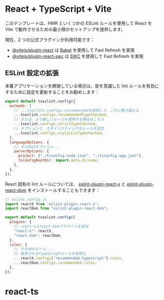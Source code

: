 # React + TypeScript + Vite

このテンプレートは、HMR といくつかの ESLint ルールを使用して React を Vite で動作させるための最小限のセットアップを提供します。

現在、2 つの公式プラグインが利用可能です：

- [@vitejs/plugin-react](https://github.com/vitejs/vite-plugin-react/blob/main/packages/plugin-react) は [Babel](https://babeljs.io/) を使用して Fast Refresh を実現
- [@vitejs/plugin-react-swc](https://github.com/vitejs/vite-plugin-react/blob/main/packages/plugin-react-swc) は [SWC](https://swc.rs/) を使用して Fast Refresh を実現

## ESLint 設定の拡張

本番アプリケーションを開発している場合は、型を意識した lint ルールを有効にするために設定を更新することをお勧めします：

```js
export default tseslint.config({
  extends: [
    // ...tseslint.configs.recommendedを削除して、これに置き換える
    ...tseslint.configs.recommendedTypeChecked,
    // または、より厳しいルールを使用する場合はこちら
    ...tseslint.configs.strictTypeChecked,
    // オプションで、スタイリスティックなルールを追加
    ...tseslint.configs.stylisticTypeChecked,
  ],
  languageOptions: {
    // その他のオプション...
    parserOptions: {
      project: ["./tsconfig.node.json", "./tsconfig.app.json"],
      tsconfigRootDir: import.meta.dirname,
    },
  },
});
```

React 固有の lint ルールについては、
[eslint-plugin-react-x](https://github.com/Rel1cx/eslint-react/tree/main/packages/plugins/eslint-plugin-react-x) と [eslint-plugin-react-dom](https://github.com/Rel1cx/eslint-react/tree/main/packages/plugins/eslint-plugin-react-dom) をインストールすることもできます：

```js
// eslint.config.js
import reactX from "eslint-plugin-react-x";
import reactDom from "eslint-plugin-react-dom";

export default tseslint.config({
  plugins: {
    // react-xとreact-domプラグインを追加
    "react-x": reactX,
    "react-dom": reactDom,
  },
  rules: {
    // その他のルール...
    // 推奨されるTypeScriptルールを有効化
    ...reactX.configs["recommended-typescript"].rules,
    ...reactDom.configs.recommended.rules,
  },
});
```

# react-ts
